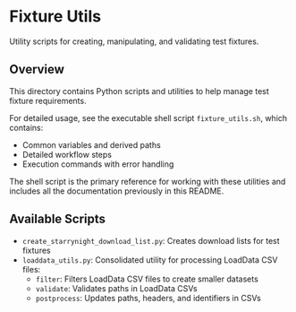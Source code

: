 # Fixture Utils

Utility scripts for creating, manipulating, and validating test fixtures.

## Overview

This directory contains Python scripts and utilities to help manage test fixture requirements.

For detailed usage, see the executable shell script `fixture_utils.sh`, which contains:

- Common variables and derived paths
- Detailed workflow steps
- Execution commands with error handling

The shell script is the primary reference for working with these utilities and includes all the
documentation previously in this README.

## Available Scripts

- `create_starrynight_download_list.py`: Creates download lists for test fixtures
- `loaddata_utils.py`: Consolidated utility for processing LoadData CSV files:
  - `filter`: Filters LoadData CSV files to create smaller datasets
  - `validate`: Validates paths in LoadData CSVs
  - `postprocess`: Updates paths, headers, and identifiers in CSVs
